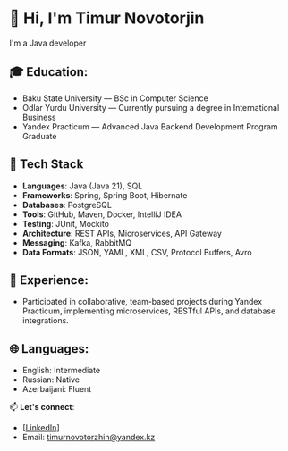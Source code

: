 # 👋 Hi, I'm Timur Novotorjin

I'm a Java developer 

## 🎓 Education:
- Baku State University — BSc in Computer Science  
- Odlar Yurdu University — Currently pursuing a degree in International Business  
- Yandex Practicum — Advanced Java Backend Development Program Graduate
  
## 🚀 Tech Stack
- **Languages**: Java (Java 21), SQL
- **Frameworks**: Spring, Spring Boot, Hibernate
- **Databases**: PostgreSQL
- **Tools**: GitHub, Maven, Docker, IntelliJ IDEA
- **Testing**: JUnit, Mockito
- **Architecture**: REST APIs, Microservices, API Gateway
- **Messaging**: Kafka, RabbitMQ
- **Data Formats**: JSON, YAML, XML, CSV, Protocol Buffers, Avro
  
## 💼 Experience:
- Participated in collaborative, team-based projects during Yandex Practicum, implementing microservices, RESTful APIs, and database integrations.

## 🌐 Languages:
- English: Intermediate
- Russian: Native
- Azerbaijani: Fluent
  
📫 **Let's connect**:
- [[LinkedIn](https://www.linkedin.com/in/timur-novotorzhin-735251365)]
- Email: timurnovotorzhin@yandex.kz
